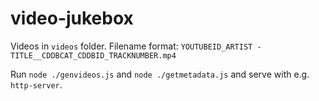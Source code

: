 # video-jukebox

Videos in `videos` folder. Filename format: `YOUTUBEID_ARTIST - TITLE__CDDBCAT_CDDBID_TRACKNUMBER.mp4`

Run `node ./genvideos.js` and `node ./getmetadata.js` and serve with e.g. `http-server`.
